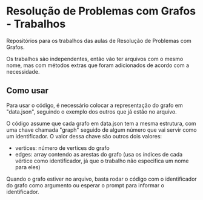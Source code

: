 # Resolução de Problemas com Grafos - Trabalhos
Repositórios para os trabalhos das aulas de Resolução de Problemas com Grafos.  

Os trabalhos são independentes, então vão ter arquivos com o mesmo nome, mas com métodos extras que foram adicionados de acordo com a necessidade.

## Como usar
Para usar o código, é necessário colocar a representação do grafo em "data.json", seguindo o exemplo dos outros que já estão no arquivo.  

O código assume que cada grafo em data.json tem a mesma estrutura, com uma chave chamada "graph" seguido de algum número que vai servir como um identificador. O valor dessa chave são outros dois valores: 
- vertices: número de vertices do grafo
- edges: array contendo as arestas do grafo (usa os índices de cada vértice como identificador, já que o trabalho não especifica um nome para eles)

Quando o grafo estiver no arquivo, basta rodar o código com o identificador do grafo como argumento ou esperar o prompt para informar o identificador.

